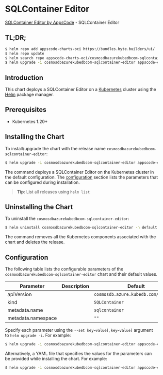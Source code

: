 # SQLContainer Editor

[SQLContainer Editor by AppsCode](https://appscode.com) - SQLContainer Editor

## TL;DR;

```bash
$ helm repo add appscode-charts-oci https://bundles.byte.builders/ui/
$ helm repo update
$ helm search repo appscode-charts-oci/cosmosdbazurekubedbcom-sqlcontainer-editor --version=v0.5.0
$ helm upgrade -i cosmosdbazurekubedbcom-sqlcontainer-editor appscode-charts-oci/cosmosdbazurekubedbcom-sqlcontainer-editor -n default --create-namespace --version=v0.5.0
```

## Introduction

This chart deploys a SQLContainer Editor on a [Kubernetes](http://kubernetes.io) cluster using the [Helm](https://helm.sh) package manager.

## Prerequisites

- Kubernetes 1.20+

## Installing the Chart

To install/upgrade the chart with the release name `cosmosdbazurekubedbcom-sqlcontainer-editor`:

```bash
$ helm upgrade -i cosmosdbazurekubedbcom-sqlcontainer-editor appscode-charts-oci/cosmosdbazurekubedbcom-sqlcontainer-editor -n default --create-namespace --version=v0.5.0
```

The command deploys a SQLContainer Editor on the Kubernetes cluster in the default configuration. The [configuration](#configuration) section lists the parameters that can be configured during installation.

> **Tip**: List all releases using `helm list`

## Uninstalling the Chart

To uninstall the `cosmosdbazurekubedbcom-sqlcontainer-editor`:

```bash
$ helm uninstall cosmosdbazurekubedbcom-sqlcontainer-editor -n default
```

The command removes all the Kubernetes components associated with the chart and deletes the release.

## Configuration

The following table lists the configurable parameters of the `cosmosdbazurekubedbcom-sqlcontainer-editor` chart and their default values.

|     Parameter      | Description |                     Default                     |
|--------------------|-------------|-------------------------------------------------|
| apiVersion         |             | <code>cosmosdb.azure.kubedb.com/v1alpha1</code> |
| kind               |             | <code>SQLContainer</code>                       |
| metadata.name      |             | <code>sqlcontainer</code>                       |
| metadata.namespace |             | <code>""</code>                                 |


Specify each parameter using the `--set key=value[,key=value]` argument to `helm upgrade -i`. For example:

```bash
$ helm upgrade -i cosmosdbazurekubedbcom-sqlcontainer-editor appscode-charts-oci/cosmosdbazurekubedbcom-sqlcontainer-editor -n default --create-namespace --version=v0.5.0 --set apiVersion=cosmosdb.azure.kubedb.com/v1alpha1
```

Alternatively, a YAML file that specifies the values for the parameters can be provided while
installing the chart. For example:

```bash
$ helm upgrade -i cosmosdbazurekubedbcom-sqlcontainer-editor appscode-charts-oci/cosmosdbazurekubedbcom-sqlcontainer-editor -n default --create-namespace --version=v0.5.0 --values values.yaml
```
